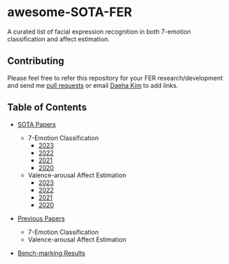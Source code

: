 # awesome-SOTA-FER
A curated list of facial expression recognition in both 7-emotion classification and affect estimation.


## Contributing
Please feel free to refer this repository for your FER research/development and send me [pull requests](https://github.com/kdhht2334/awesome-SOTA-FER/pulls) or email [Daeha Kim](kdhht5022@gmail.com) to add links.


## Table of Contents

- [SOTA Papers](#sota_papers)
  - 7-Emotion Classification
    - [2023](#2023)
    - [2022](#2022)
    - [2021](#2021)
    - [2020](#2020)
  - Valence-arousal Affect Estimation
    - [2023](#2023)
    - [2022](#2022)
    - [2021](#2021)
    - [2020](#2020)


- [Previous Papers](#previous_papers)
  - 7-Emotion Classification
  - Valence-arousal Affect Estimation
  
  
- [Bench-marking Results](#benchmarking)